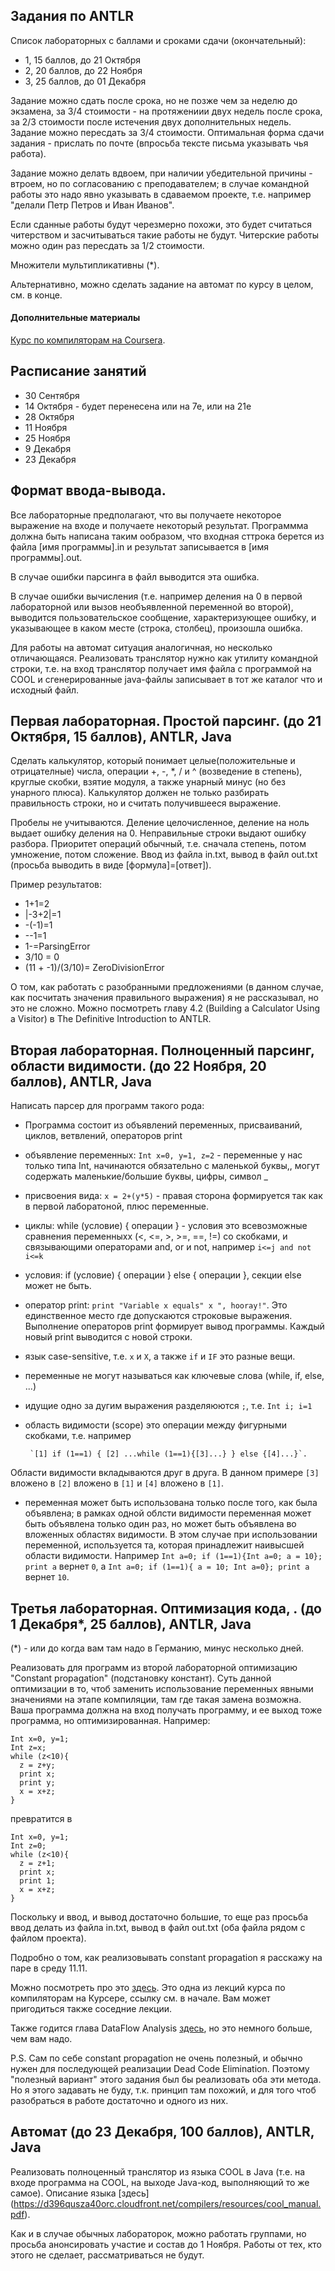## Задания по ANTLR
Список лабораторных с баллами и сроками сдачи (окончательный):
- 1, 15 баллов, до 21 Октября
- 2, 20 баллов, до 22 Ноября
- 3, 25 баллов, до 01 Декабря

Задание можно сдать после срока, но не позже чем за неделю до экзамена, за 3/4 стоимости - на протяжениии двух недель после срока, за 2/3 стоимости после истечения двух дополнительных недель. Задание можно пересдать за 3/4 стоимости. Оптимальная форма сдачи задания - прислать по почте (впросьба  тексте письма указывать чья работа).

Задание можно делать вдвоем, при наличии убедительной причины - втроем, но по согласованию с преподавателем; в случае командной работы это надо явно указывать в сдаваемом проекте, т.е. например "делали Петр Петров и Иван Иванов". 

Если сданные работы будут черезмерно похожи, это будет считаться читерством и засчитываться такие работы не будут. Читерские работы можно один раз пересдать за 1/2 стоимости.

Множители мультипликативны (\*).

Альтернативно, можно сделать задание на автомат по курсу в целом, см. в конце.

#### Дополнительные материалы
[Курс по компиляторам на Coursera](https://class.coursera.org/compilers-004).

## Расписание занятий
- 30 Сентября
- 14 Октября - будет перенесена или на 7е, или на 21е 
- 28 Октября
- 11 Ноября
- 25 Ноября
- 9 Декабря
- 23 Декабря
 
## Формат ввода-вывода.
Все лабораторные предполагают, что вы получаете некоторое выражение на входе и получаете некоторый результат. Программма должна быть написана таким ообразом, что входная сттрока берется из файла [имя программы].in и результат записывается в [имя программы].out. 

В случае ошибки парсинга в файл выводится эта ошибка. 

В случае ошибки вычисления (т.е. например деления на 0 в первой лабораторной или вызов необъявленной переменной во второй), выводится пользовательское сообщение, характеризующее ошибку, и указывающее в каком месте (строка, столбец), произошла ошибка.

Для работы на автомат ситуация аналогичная, но несколько отличающаяся. Реализовать транслятор нужно как утилиту командной строки, т.е. на вход транслятор получает имя файла с программой на COOL и сгенерированные java-файлы записывает в тот же каталог что и исходный файл.  


## Первая лабораторная. Простой парсинг. (до 21 Октября, 15 баллов), ANTLR, Java

Сделать калькулятор, который понимает целые(положительные и отрицателные) числа, операции +, -, *, / и  ^ (возведение в степень), круглые скобки, взятие модуля, а также унарный минус (но без унарного плюса). Калькулятор должен не только разбирать правильность строки, но и считать получившееся выражение.  

Пробелы не учитываются. Деление целочисленное, деление на ноль выдает ошибку деления на 0. Неправильные строки выдают ошибку разбора. Приоритет операций обычный, т.е. сначала степень, потом умножение, потом сложение. Ввод из файла in.txt, вывод в файл out.txt (просьба выводить в виде [формула]=[ответ]).   

Пример результатов:
- 1+1=2
- |-3+2|=1
- -(-1)=1
- --1=1
- 1-=ParsingError
- 3/10 = 0
- (11 + -1)/(3/10)= ZeroDivisionError

О том, как работать с разобранными предложениями (в данном случае, как посчитать значения правильного выражения) я не рассказывал, но это не сложно. Можно посмотреть главу 4.2 (Building a Calculator Using a Visitor) в  The Definitive Introduction to ANTLR. 

## Вторая лабораторная. Полноценный парсинг, области видимости. (до 22 Ноября, 20 баллов), ANTLR, Java
Написать парсер для программ такого рода:
 - Программа состоит из объявлений переменных, присваиваний, циклов, ветвлений, операторов print
 - объявление переменных: `Int x=0, y=1, z=2` - переменные у нас только типа Int, начинаются обязательно с маленькой буквы,, могут содержать маленькие/большие буквы, цифры, символ _
 - присвоения вида: `x = 2+(y*5)` - правая сторона формируется так как в первой лаборатоной, плюс переменные.
 - циклы: while (условие) { операции } - условия это всевозможные сравнения переменныхх (<, <=, >, >=, ==, !=) со скобками, и связывающими операторами and, or и not, например `i<=j and not i<=k`
 - условия: if (условие) { операции } else { операции }, секции else может не быть.
 - оператор print: `print "Variable х equals" x ", hooray!"`. Это единственное место где допускаются строковые выражения. Выполнение операторов print формирует вывод программы. Каждый новый print выводится с новой строки. 
 - язык case-sensitive, т.е. `x` и `X`, а также `if` и `IF` это разные вещи.
 - переменные не могут называться как ключевые слова (while, if, else, ...)
 - идущие одно за дугим выражения разделяюются `;`, т.е. `Int i; i=1`
 - область видимости (scope) это операции между фигурными скобками, т.е. например
     
        `[1] if (1==1) { [2] ...while (1==1){[3]...} } else {[4]...}`.
Области видимости вкладываются друг в друга. В данном примере `[3]` вложено в `[2]` вложено в `[1]` и `[4]` вложено в `[1]`.
 - переменная может быть использована только после того, как была объявлена; в рамках одной облсти видимости переменная может быть объявлена только один раз, но может быть объявлена во вложенных областях видимости. В этом случае при использовании переменной, используется та, которая принадлежит наивысшей области видимости. Например
        `Int a=0; if (1==1){Int a=0; a = 10}; print a`
вернет `0`, а
        `Int a=0; if (1==1){ a = 10; Int a=0}; print a`
вернет `10`.

## Третья лабораторная. Оптимизация кода, . (до 1 Декабря*, 25 баллов), ANTLR, Java
(*) - или до когда вам там надо в Германию, минус несколько дней.

Реализовать для программ из второй лабораторной оптимизацию "Constant propagation" (подстановку констант). Суть данной оптимизации в то, чтоб заменить использование переменных явными значениями на этапе компиляции, там где такая замена возможна. Ваша программа должна на вход получать программу, и ее выход тоже программа, но оптимизированная. Например:

    Int x=0, y=1;
    Int z=x;
    while (z<10){
      z = z+y;
      print x;
      print y;
      x = x+z;
    }

превратится в

    Int x=0, y=1;
    Int z=0;
    while (z<10){
      z = z+1;
      print x;
      print 1;
      x = x+z;
    }

Поскольку и ввод, и вывод достаточно большие, то еще раз просьба ввод делать из файла in.txt, вывод в файл out.txt (оба файла рядом с файлом проекта).   

Подробно о том, как реализовывать constant propagation я расскажу на паре в среду 11.11.

Можно посмотреть про это [здесь](https://class.coursera.org/compilers-004/lecture/78). Это одна из лекций курса по компиляторам на Курсере, ссылку см. в начале. Вам может пригодиться также соседние лекции.

Также годится глава DataFlow Analysis [здесь](http://www.itu.dk/people/brabrand/UFPE/Data-Flow-Analysis/static.pdf), но это немного больше, чем вам надо.

P.S. Сам по себе constant propagation не очень полезный, и обычно нужен для последующей реализации Dead Code Elimination. Поэтому "полезный вариант" этого задания был бы реализовать оба эти метода. Но я этого задавать не буду, т.к. принцип там похожий, и для того чтоб разобраться в работе достаточно и одного из них.

## Автомат (до 23 Декабря, 100 баллов), ANTLR, Java

Реализовать полноценный транслятор из языка COOL в Java (т.е. на входе программа на COOL, на выходе Java-код, выполняющий то же самое). Описание языка [здесь] (https://d396qusza40orc.cloudfront.net/compilers/resources/cool_manual.pdf).

Как и в случае обычных лабораторок, можно работать группами, но просьба анонсировать участие и состав до 1 Ноября. Работы от тех, кто этого не сделает, рассматриваться не будут. 


